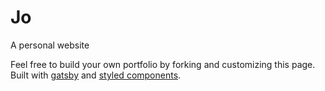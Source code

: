 # Jo
A personal website

Feel free to build your own portfolio by forking and customizing this page.
Built with [gatsby](https://github.com/gatsbyjs/gatsby) and [styled components](https://github.com/styled-components/styled-components).
